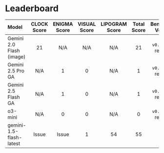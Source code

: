 # Leaderboard

| Model | CLOCK Score | ENIGMA Score | VISUAL Score | LIPOGRAM Score | Total Score | Benchmark Version |
| :--- | :---: | :---: | :---: | :---: | :---: | :---: |
| Gemini 2.0 Flash (image) | 21 | N/A | N/A | N/A | 21 | `v0.1` (pre-release) |
| Gemini 2.5 Pro GA | N/A | 1 | 0 | N/A | 1 | `v0.1` (pre-release) |
| Gemini 2.5 Flash GA | N/A | 1 | 0 | N/A | 1 | `v0.1` (pre-release) |
| o3-mini | N/A | 0 | 0 | N/A | 0 | `v0.1` (pre-release) |
| gemini-1.5-flash-latest | Issue | Issue | 1 | 54 | 55 | N/A |
